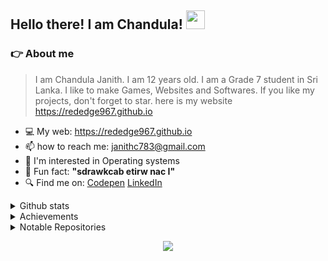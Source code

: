 ## Hello there! I am Chandula! <img src="https://raw.githubusercontent.com/MartinHeinz/MartinHeinz/master/wave.gif" height="30" width="30">

### :point_right: About me</h2>
> I am Chandula Janith. I am 12 years old. I am a Grade 7 student in Sri Lanka. I like to make Games, Websites and Softwares. If you like my projects, don't forget to star. here is my website https://rededge967.github.io

- 💻 My web: https://rededge967.github.io
- 📫 how to reach me: janithc783@gmail.com
- 🤩 I'm interested in Operating systems
- 🤣 Fun fact: **"sdrawkcab etirw nac I"**
- 🔍 Find me on: [Codepen](https://codepen.io/RedEdge967) [LinkedIn](https://www.linkedin.com/in/chandula-janith-5529b7223/)

<details>
<summary>Github stats</summary>
  <br>
  <img src="https://github-readme-stats.vercel.app/api?username=RedEdge967&show_icons=true&theme=radical">
</details>
<details>
<summary>Achievements</summary>
  <br>
  <img src="https://metrics.lecoq.io/RedEdge967?template=classic&base.header=0&base.activity=0&base.community=0&base.repositories=0&base.metadata=0&achievements=1&achievements.threshold=C&achievements.secrets=true&achievements.display=compact&achievements.limit=0&config.timezone=Asia%2FColombo">
</details>
<details>
<summary>Notable Repositories</summary>
  <br>
  <img src="https://github-readme-stats.vercel.app/api/pin/?username=RedEdge967&repo=Keyboard-Hero&theme=radical">
  <img src="https://github-readme-stats.vercel.app/api/pin/?username=RedEdge967&repo=Micro-Code-Editor-In-WebBrowser&theme=radical">
</details>
<p align="center">
  <img src="https://komarev.com/ghpvc/?username=RedEdge967&color=dc143c" align="center"/>
</p>
